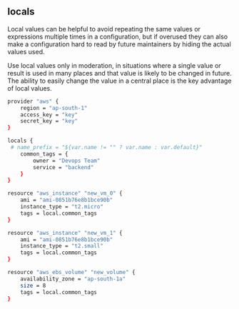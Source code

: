 
## locals 
Local values can be helpful to avoid repeating the same values or expressions multiple times in a configuration, 
but if overused they can also make a configuration hard to read by future maintainers by hiding the actual values used.

Use local values only in moderation, in situations where a single value or result is used in many places and that value is likely to be changed in future. 
The ability to easily change the value in a central place is the key advantage of local values.


```sh
provider "aws" {
    region = "ap-south-1"
    access_key = "key"
    secret_key = "key"
}

locals {
 # name_prefix = "${var.name != "" ? var.name : var.default}"
    common_tags = {
        owner = "Devops Team"
        service = "backend"
    }
}

resource "aws_instance" "new_vm_0" {
    ami = "ami-0851b76e8b1bce90b"
    instance_type = "t2.micro"  
    tags = local.common_tags
}

resource "aws_instance" "new_vm_1" {
    ami = "ami-0851b76e8b1bce90b"
    instance_type = "t2.small"  
    tags = local.common_tags
}

resource "aws_ebs_volume" "new_volume" {
    availability_zone = "ap-south-1a"
    size = 8
    tags = local.common_tags
}
```

